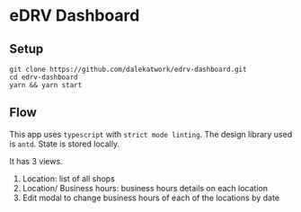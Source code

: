 # eDRV Dashboard

## Setup

    git clone https://github.com/dalekatwork/edrv-dashboard.git
    cd edrv-dashboard
    yarn && yarn start

## Flow

This app uses `typescript` with `strict mode linting`. The design library used is `antd`. State is stored locally.

It has 3 views.
1. Location: list of all shops
2. Location/ Business hours: business hours details on each location
3. Edit modal to change business hours of each of the locations by date